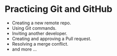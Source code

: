 # Practicing Git and GitHub

- Creating a new remote repo.
- Using Git commands.
- Inviting another developer.
- Creating and approving a Pull request.
- Resolving a merge conflict.
- and more ...
